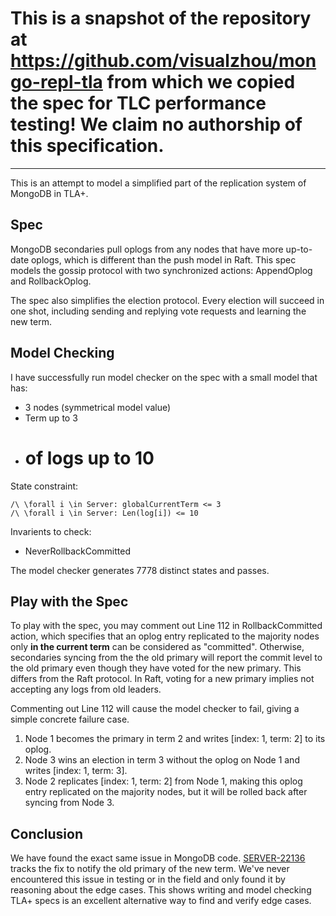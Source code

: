 # This is a snapshot of the repository at https://github.com/visualzhou/mongo-repl-tla from which we copied the spec for TLC performance testing! We claim no authorship of this specification.
---------------------------


This is an attempt to model a simplified part of the replication system of MongoDB in TLA+.

## Spec
MongoDB secondaries pull oplogs from any nodes that have more up-to-date oplogs, which is different than the push model in Raft. This spec models the gossip protocol with two synchronized actions: AppendOplog and RollbackOplog.

The spec also simplifies the election protocol. Every election will succeed in one shot, including sending and replying vote requests and learning the new term.

## Model Checking
I have successfully run model checker on the spec with a small model that has:
- 3 nodes (symmetrical model value)
- Term up to 3
- # of logs up to 10

State constraint:
```
/\ \forall i \in Server: globalCurrentTerm <= 3
/\ \forall i \in Server: Len(log[i]) <= 10
```
Invarients to check:
- NeverRollbackCommitted

The model checker generates 7778 distinct states and passes.

## Play with the Spec
To play with the spec, you may comment out Line 112 in RollbackCommitted action, which specifies that an oplog entry replicated to the majority nodes only **in the current term** can be considered as "committed". Otherwise, secondaries syncing from the the old primary will report the commit level to the old primary even though they have voted for the new primary. This differs from the Raft protocol. In Raft, voting for a new primary implies not accepting any logs from old leaders.

Commenting out Line 112 will cause the model checker to fail, giving a simple concrete failure case.

1. Node 1 becomes the primary in term 2 and writes [index: 1, term: 2] to its oplog.
2. Node 3 wins an election in term 3 without the oplog on Node 1 and writes [index: 1, term: 3].
3. Node 2 replicates [index: 1, term: 2] from Node 1, making this oplog entry replicated on the majority nodes, but it will be rolled back after syncing from Node 3.

## Conclusion
We have found the exact same issue in MongoDB code. [SERVER-22136](https://jira.mongodb.org/browse/SERVER-22136) tracks the fix to notify the old primary of the new term. We've never encountered this issue in testing or in the field and only found it by reasoning about the edge cases. This shows writing and model checking TLA+ specs is an excellent alternative way to find and verify edge cases.
